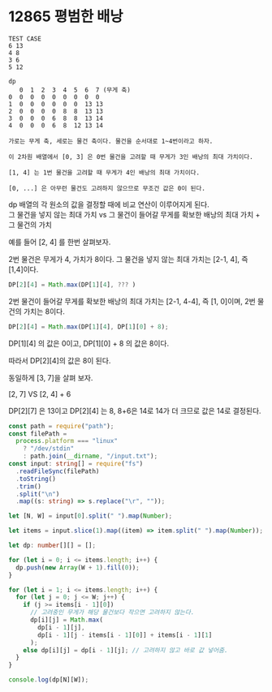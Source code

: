 # 12865 평범한 배낭

```
TEST CASE
6 13
4 8
3 6
5 12

dp
   0  1  2  3  4  5  6  7 (무게 축)
0  0  0  0  0  0  0  0  0
1  0  0  0  0  0  0  13 13
2  0  0  0  0  8  8  13 13
3  0  0  0  6  8  8  13 14
4  0  0  0  6  8  12 13 14

가로는 무게 축, 세로는 물건 축이다. 물건을 순서대로 1~4번이라고 하자.

이 2차원 배열에서 [0, 3] 은 0번 물건을 고려할 때 무게가 3인 배낭의 최대 가치이다.

[1, 4] 는 1번 물건을 고려할 때 무게가 4인 배낭의 최대 가치이다.

[0, ...] 은 아무런 물건도 고려하지 않으므로 무조건 값은 0이 된다.
```

dp 배열의 각 원소의 값을 결정할 때에 비교 연산이 이루어지게 된다.  
그 물건을 넣지 않는 최대 가치 vs 그 물건이 들어갈 무게를 확보한 배낭의 최대 가치 + 그 물건의 가치

예를 들어 [2, 4] 를 한번 살펴보자.

2번 물건은 무게가 4, 가치가 8이다. 그 물건을 넣지 않는 최대 가치는 [2-1, 4], 즉 [1,4]이다.

```typescript
DP[2][4] = Math.max(DP[1][4], ??? )
```

2번 물건이 들어갈 무게를 확보한 배낭의 최대 가치는 [2-1, 4-4], 즉 [1, 0]이며, 2번 물건의 가치는 8이다.

```typescript
DP[2][4] = Math.max(DP[1][4], DP[1][0] + 8);
```

DP[1][4] 의 값은 0이고, DP[1][0] + 8 의 값은 8이다.

따라서 DP[2][4]의 값은 8이 된다.

동일하게 [3, 7]을 살펴 보자.

[2, 7] VS [2, 4] + 6

DP[2][7] 은 13이고 DP[2][4] 는 8, 8+6은 14로 14가 더 크므로 값은 14로 결정된다.

```typescript
const path = require("path");
const filePath =
  process.platform === "linux"
    ? "/dev/stdin"
    : path.join(__dirname, "/input.txt");
const input: string[] = require("fs")
  .readFileSync(filePath)
  .toString()
  .trim()
  .split("\n")
  .map((s: string) => s.replace("\r", ""));

let [N, W] = input[0].split(" ").map(Number);

let items = input.slice(1).map((item) => item.split(" ").map(Number));

let dp: number[][] = [];

for (let i = 0; i <= items.length; i++) {
  dp.push(new Array(W + 1).fill(0));
}

for (let i = 1; i <= items.length; i++) {
  for (let j = 0; j <= W; j++) {
    if (j >= items[i - 1][0])
      // 고려중인 무게가 해당 물건보다 작으면 고려하지 않는다.
      dp[i][j] = Math.max(
        dp[i - 1][j],
        dp[i - 1][j - items[i - 1][0]] + items[i - 1][1]
      );
    else dp[i][j] = dp[i - 1][j]; // 고려하지 않고 바로 값 넣어줌.
  }
}

console.log(dp[N][W]);
```
